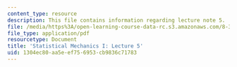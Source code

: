 ```yaml
---
content_type: resource
description: This file contains information regarding lecture note 5.
file: /media/https%3A/open-learning-course-data-rc.s3.amazonaws.com/8-333-statistical-mechanics-i-statistical-mechanics-of-particles-fall-2013/1304ec80aa5eef756953cb9836c71783_MIT8_333F13_Lec5.pdf
file_type: application/pdf
resourcetype: Document
title: 'Statistical Mechanics I: Lecture 5'
uid: 1304ec80-aa5e-ef75-6953-cb9836c71783
---
```

